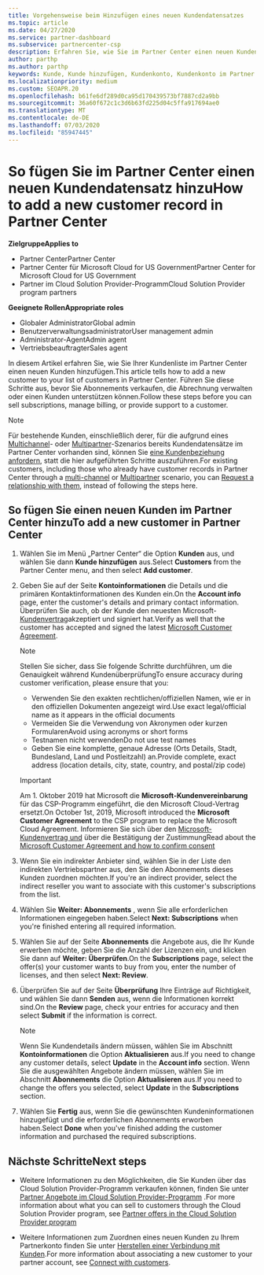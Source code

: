 ```yaml
---
title: Vorgehensweise beim Hinzufügen eines neuen Kundendatensatzes
ms.topic: article
ms.date: 04/27/2020
ms.service: partner-dashboard
ms.subservice: partnercenter-csp
description: Erfahren Sie, wie Sie im Partner Center einen neuen Kundendaten Satz hinzufügen. Anschließend können Sie die Kunden Abonnements verkaufen, die Abrechnung verwalten oder Kundensupport bereitstellen.
author: parthp
ms.author: parthp
keywords: Kunde, Kunde hinzufügen, Kundenkonto, Kundenkonto im Partner Center, Kunden, Kunden hinzufügen, Kundenkonto erstellen
ms.localizationpriority: medium
ms.custom: SEOAPR.20
ms.openlocfilehash: b61fe6df289d0ca95d170439573bf7887cd2a9bb
ms.sourcegitcommit: 36a60f672c1c3d6b63fd225d04c5ffa917694ae0
ms.translationtype: MT
ms.contentlocale: de-DE
ms.lasthandoff: 07/03/2020
ms.locfileid: "85947445"
---
```

# <a name="how-to-add-a-new-customer-record-in-partner-center"></a><span data-ttu-id="08fa2-105">So fügen Sie im Partner Center einen neuen Kundendatensatz hinzu</span><span class="sxs-lookup"><span data-stu-id="08fa2-105">How to add a new customer record in Partner Center</span></span>

<span data-ttu-id="08fa2-106">**Zielgruppe**</span><span class="sxs-lookup"><span data-stu-id="08fa2-106">**Applies to**</span></span>

- <span data-ttu-id="08fa2-107">Partner Center</span><span class="sxs-lookup"><span data-stu-id="08fa2-107">Partner Center</span></span>
- <span data-ttu-id="08fa2-108">Partner Center für Microsoft Cloud for US Government</span><span class="sxs-lookup"><span data-stu-id="08fa2-108">Partner Center for Microsoft Cloud for US Government</span></span>
- <span data-ttu-id="08fa2-109">Partner im Cloud Solution Provider-Programm</span><span class="sxs-lookup"><span data-stu-id="08fa2-109">Cloud Solution Provider program partners</span></span>

<span data-ttu-id="08fa2-110">**Geeignete Rollen**</span><span class="sxs-lookup"><span data-stu-id="08fa2-110">**Appropriate roles**</span></span>

- <span data-ttu-id="08fa2-111">Globaler Administrator</span><span class="sxs-lookup"><span data-stu-id="08fa2-111">Global admin</span></span>
- <span data-ttu-id="08fa2-112">Benutzerverwaltungsadministrator</span><span class="sxs-lookup"><span data-stu-id="08fa2-112">User management admin</span></span>
- <span data-ttu-id="08fa2-113">Administrator-Agent</span><span class="sxs-lookup"><span data-stu-id="08fa2-113">Admin agent</span></span>
- <span data-ttu-id="08fa2-114">Vertriebsbeauftragter</span><span class="sxs-lookup"><span data-stu-id="08fa2-114">Sales agent</span></span>

<span data-ttu-id="08fa2-115">In diesem Artikel erfahren Sie, wie Sie Ihrer Kundenliste im Partner Center einen neuen Kunden hinzufügen.</span><span class="sxs-lookup"><span data-stu-id="08fa2-115">This article tells how to add a new customer to your list of customers in Partner Center.</span></span> <span data-ttu-id="08fa2-116">Führen Sie diese Schritte aus, bevor Sie Abonnements verkaufen, die Abrechnung verwalten oder einen Kunden unterstützen können.</span><span class="sxs-lookup"><span data-stu-id="08fa2-116">Follow these steps before you can sell subscriptions, manage billing, or provide support to a customer.</span></span>

>[!NOTE]
><span data-ttu-id="08fa2-117">Für bestehende Kunden, einschließlich derer, für die aufgrund eines [Multichannel](multichannel.md)- oder [Multipartner](multipartner.md)-Szenarios bereits Kundendatensätze im Partner Center vorhanden sind, können Sie [eine Kundenbeziehung anfordern](request-a-relationship-with-a-customer.md), statt die hier aufgeführten Schritte auszuführen.</span><span class="sxs-lookup"><span data-stu-id="08fa2-117">For existing customers, including those who already have customer records in Partner Center through a [multi-channel](multichannel.md) or [Multipartner](multipartner.md) scenario, you can [Request a relationship with them](request-a-relationship-with-a-customer.md), instead of following the steps here.</span></span>

## <a name="to-add-a-new-customer-in-partner-center"></a><span data-ttu-id="08fa2-118">So fügen Sie einen neuen Kunden im Partner Center hinzu</span><span class="sxs-lookup"><span data-stu-id="08fa2-118">To add a new customer in Partner Center</span></span>

1. <span data-ttu-id="08fa2-119">Wählen Sie im Menü „Partner Center“ die Option **Kunden** aus, und wählen Sie dann **Kunde hinzufügen** aus.</span><span class="sxs-lookup"><span data-stu-id="08fa2-119">Select **Customers** from the Partner Center menu, and then select **Add customer**.</span></span>

2. <span data-ttu-id="08fa2-120">Geben Sie auf der Seite **Kontoinformationen** die Details und die primären Kontaktinformationen des Kunden ein.</span><span class="sxs-lookup"><span data-stu-id="08fa2-120">On the **Account info** page, enter the customer's details and primary contact information.</span></span> <span data-ttu-id="08fa2-121">Überprüfen Sie auch, ob der Kunde den neuesten Microsoft- [Kundenvertrag](agreements.md)akzeptiert und signiert hat.</span><span class="sxs-lookup"><span data-stu-id="08fa2-121">Verify as well that the customer has accepted and signed the latest [Microsoft Customer Agreement](agreements.md).</span></span>

   >[!NOTE]
   >
   ><span data-ttu-id="08fa2-122">Stellen Sie sicher, dass Sie folgende Schritte durchführen, um die Genauigkeit während Kundenüberprüfung</span><span class="sxs-lookup"><span data-stu-id="08fa2-122">To ensure accuracy during customer verification, please ensure that you:</span></span>
   >
   >- <span data-ttu-id="08fa2-123">Verwenden Sie den exakten rechtlichen/offiziellen Namen, wie er in den offiziellen Dokumenten angezeigt wird.</span><span class="sxs-lookup"><span data-stu-id="08fa2-123">Use exact legal/official name as it appears in the official documents</span></span>
   >- <span data-ttu-id="08fa2-124">Vermeiden Sie die Verwendung von Akronymen oder kurzen Formularen</span><span class="sxs-lookup"><span data-stu-id="08fa2-124">Avoid using acronyms or short forms</span></span>
   >- <span data-ttu-id="08fa2-125">Testnamen nicht verwenden</span><span class="sxs-lookup"><span data-stu-id="08fa2-125">Do not use test names</span></span>
   >- <span data-ttu-id="08fa2-126">Geben Sie eine komplette, genaue Adresse (Orts Details, Stadt, Bundesland, Land und Postleitzahl) an.</span><span class="sxs-lookup"><span data-stu-id="08fa2-126">Provide complete, exact address (location details, city, state, country, and postal/zip code)</span></span>

   >[!IMPORTANT]
   > <span data-ttu-id="08fa2-127">Am 1. Oktober 2019 hat Microsoft die **Microsoft-Kundenvereinbarung** für das CSP-Programm eingeführt, die den Microsoft Cloud-Vertrag ersetzt.</span><span class="sxs-lookup"><span data-stu-id="08fa2-127">On October 1st, 2019, Microsoft introduced the **Microsoft Customer Agreement** to the CSP program to replace the Microsoft Cloud Agreement.</span></span> <span data-ttu-id="08fa2-128">Informieren Sie sich über den [Microsoft-Kundenvertrag und](confirm-customer-agreement.md) über die Bestätigung der Zustimmung</span><span class="sxs-lookup"><span data-stu-id="08fa2-128">Read about the [Microsoft Customer Agreement and how to confirm consent](confirm-customer-agreement.md)</span></span>
  
3. <span data-ttu-id="08fa2-129">Wenn Sie ein indirekter Anbieter sind, wählen Sie in der Liste den indirekten Vertriebspartner aus, den Sie den Abonnements dieses Kunden zuordnen möchten.</span><span class="sxs-lookup"><span data-stu-id="08fa2-129">If you're an indirect provider, select the indirect reseller you want to associate with this customer's subscriptions from the list.</span></span>

4. <span data-ttu-id="08fa2-130">Wählen Sie **Weiter: Abonnements** , wenn Sie alle erforderlichen Informationen eingegeben haben.</span><span class="sxs-lookup"><span data-stu-id="08fa2-130">Select **Next: Subscriptions** when you're finished entering all required information.</span></span>

5. <span data-ttu-id="08fa2-131">Wählen Sie auf der Seite **Abonnements** die Angebote aus, die Ihr Kunde erwerben möchte, geben Sie die Anzahl der Lizenzen ein, und klicken Sie dann auf **Weiter: Überprüfen**.</span><span class="sxs-lookup"><span data-stu-id="08fa2-131">On the **Subscriptions** page, select the offer(s) your customer wants to buy from you, enter the number of licenses, and then select **Next: Review**.</span></span>

6. <span data-ttu-id="08fa2-132">Überprüfen Sie auf der Seite **Überprüfung** Ihre Einträge auf Richtigkeit, und wählen Sie dann **Senden** aus, wenn die Informationen korrekt sind.</span><span class="sxs-lookup"><span data-stu-id="08fa2-132">On the **Review** page, check your entries for accuracy and then select **Submit** if the information is correct.</span></span>

   >[!NOTE]
   ><span data-ttu-id="08fa2-133">Wenn Sie Kundendetails ändern müssen, wählen Sie im Abschnitt **Kontoinformationen** die Option **Aktualisieren** aus.</span><span class="sxs-lookup"><span data-stu-id="08fa2-133">If you need to change any customer details, select **Update** in the **Account info** section.</span></span> <span data-ttu-id="08fa2-134">Wenn Sie die ausgewählten Angebote ändern müssen, wählen Sie im Abschnitt **Abonnements** die Option **Aktualisieren** aus.</span><span class="sxs-lookup"><span data-stu-id="08fa2-134">If you need to change the offers you selected, select **Update** in the **Subscriptions** section.</span></span>

7. <span data-ttu-id="08fa2-135">Wählen Sie **Fertig** aus, wenn Sie die gewünschten Kundeninformationen hinzugefügt und die erforderlichen Abonnements erworben haben.</span><span class="sxs-lookup"><span data-stu-id="08fa2-135">Select **Done** when you've finished adding the customer information and purchased the required subscriptions.</span></span>

## <a name="next-steps"></a><span data-ttu-id="08fa2-136">Nächste Schritte</span><span class="sxs-lookup"><span data-stu-id="08fa2-136">Next steps</span></span>

- <span data-ttu-id="08fa2-137">Weitere Informationen zu den Möglichkeiten, die Sie Kunden über das Cloud Solution Provider-Programm verkaufen können, finden Sie unter [Partner Angebote im Cloud Solution Provider-Programm](csp-offers.md) .</span><span class="sxs-lookup"><span data-stu-id="08fa2-137">For more information about what you can sell to customers through the Cloud Solution Provider program, see [Partner offers in the Cloud Solution Provider program](csp-offers.md)</span></span>

- <span data-ttu-id="08fa2-138">Weitere Informationen zum Zuordnen eines neuen Kunden zu Ihrem Partnerkonto finden Sie unter [Herstellen einer Verbindung mit Kunden](customer-accounts.md).</span><span class="sxs-lookup"><span data-stu-id="08fa2-138">For more information about associating a new customer to your partner account, see [Connect with customers](customer-accounts.md).</span></span>
